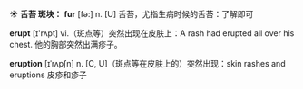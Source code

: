 ☀ <span class="category">**舌苔 斑块：**</span>
<span class="vocabulary">**fur**</span> [fə:] 
<span class="definition">n. [U] 舌苔，尤指生病时候的舌苔：</span>了解即可

<span class="vocabulary">**erupt**</span> [ɪ'rʌpt] 
<span class="definition">vi.（斑点等）突然出现在皮肤上：</span>A rash had erupted all over his chest. 他的胸部突然出满疹子。
           
<span class="vocabulary">**eruption**</span> [ɪˈrʌpʃn]
<span class="definition">n. [C, U]（斑点等在皮肤上的）突然出现：</span>skin rashes and eruptions 皮疹和疹子

